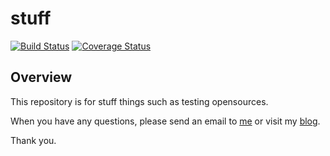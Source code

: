 # stuff

[![Build Status](https://travis-ci.org/hellojaewon/stuff.svg?branch=master)](https://travis-ci.org/hellojaewon/stuff)
[![Coverage Status](https://coveralls.io/repos/hellojaewon/stuff/badge.png?branch=master)](https://coveralls.io/r/hellojaewon/stuff?branch=master)

## Overview

This repository is for stuff things such as testing opensources.

When you have any questions, please send an email to <a href="mailto:jwchoi.do@gmail.com">me</a> or visit my <a href="http://cantom.tistory.com">blog</a>.

Thank you.
